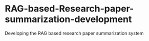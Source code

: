 # RAG-based-Research-paper-summarization-development
Developing the RAG based research paper summarization system
